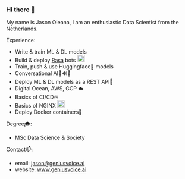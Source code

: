 ### Hi there 👋

My name is Jason Oleana, 
I am an enthusiastic Data Scientist from the Netherlands.

Experience: 
- Write & train ML & DL models
- Build & deploy [Rasa](https://rasa.com/) bots <img src="https://user-images.githubusercontent.com/50959934/127144328-641960dd-170e-4937-a2fb-35f30a4f0107.png" width="20" height="20">
- Train, push & use Huggingface🤗 models
- Conversational AI💬🔊🤖
- Deploy ML & DL models as a REST API🚀
- Digital Ocean, AWS, GCP ☁️
- Basics of CI/CD♾️
- Basics of NGINX <img src="https://user-images.githubusercontent.com/50959934/127143881-e82cbbe2-e262-4359-9669-35301a286f00.png" width="20" height="20">
- Deploy Docker containers🐋

Degree🎓: 
- MSc Data Science & Society

Contact📫:
- email: jason@geniusvoice.ai
- website: www.geniusvoice.ai


<!--
**Jason-Oleana/Jason-Oleana** is a ✨ _special_ ✨ repository because its `README.md` (this file) appears on your GitHub profile.

Here are some ideas to get you started:

- 🔭 I’m currently working on ...
- 🌱 I’m currently learning ...
- 👯 I’m looking to collaborate on ...
- 🤔 I’m looking for help with ...
- 💬 Ask me about ...
- 📫 How to reach me: ...
- 😄 Pronouns: ...
- ⚡ Fun fact: ...
-->
